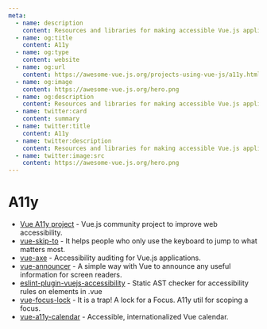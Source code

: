 ```yaml
---
meta:
  - name: description
    content: Resources and libraries for making accessible Vue.js applications
  - name: og:title
    content: A11y
  - name: og:type
    content: website
  - name: og:url
    content: https://awesome-vue.js.org/projects-using-vue-js/a11y.html
  - name: og:image
    content: https://awesome-vue.js.org/hero.png
  - name: og:description
    content: Resources and libraries for making accessible Vue.js applications
  - name: twitter:card
    content: summary
  - name: twitter:title
    content: A11y
  - name: twitter:description
    content: Resources and libraries for making accessible Vue.js applications
  - name: twitter:image:src
    content: https://awesome-vue.js.org/hero.png
---
```


# A11y

- [Vue A11y project](https://github.com/vue-a11y) - Vue.js community project to improve web accessibility.
- [vue-skip-to](https://github.com/vue-a11y/vue-skip-to) - It helps people who only use the keyboard to jump to what matters most.
- [vue-axe](https://github.com/vue-a11y/vue-axe) - Accessibility auditing for Vue.js applications.
- [vue-announcer](https://github.com/vue-a11y/vue-announcer) - A simple way with Vue to announce any useful information for screen readers.
- [eslint-plugin-vuejs-accessibility](https://github.com/vue-a11y/eslint-plugin-vuejs-accessibility) - Static AST checker for accessibility rules on elements in .vue
- [vue-focus-lock](https://github.com/theKashey/vue-focus-lock) - It is a trap! A lock for a Focus. A11y util for scoping a focus.
- [vue-a11y-calendar](https://github.com/IBM/vue-a11y-calendar) - Accessible, internationalized Vue calendar.
